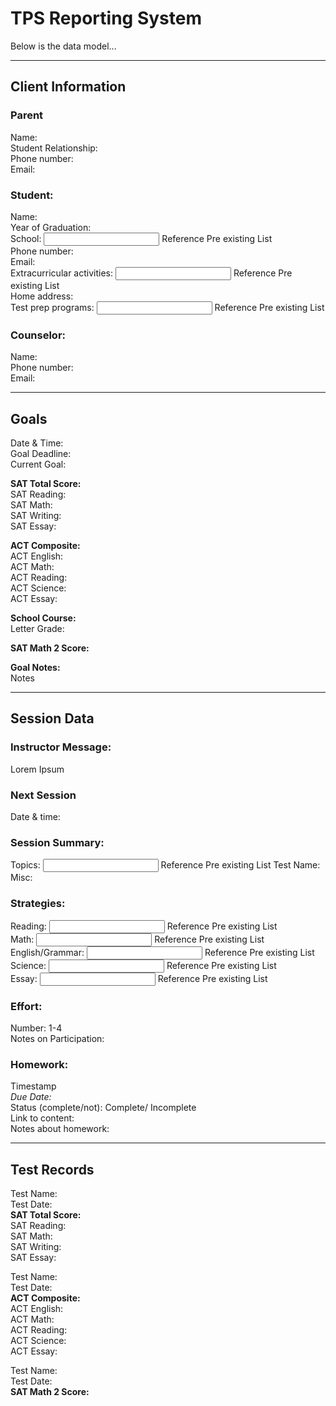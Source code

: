 # TPS Reporting System  


Below is the data model...

------

## Client Information 

### Parent  
Name:  
Student Relationship:    
Phone number:  
Email:  

### Student:
Name:  
Year of Graduation:  
School: <input> Reference Pre existing List </input>      
Phone number:  
Email:  
Extracurricular activities: <input> Reference Pre existing List </input>   
Home address:  
Test prep programs:  <input> Reference Pre existing List </input>  

### Counselor:  
Name:  
Phone number:  
Email:  

------

## Goals  
Date & Time:  
Goal Deadline:  
Current Goal:    

<strong>SAT Total Score:</strong>  
SAT Reading:  
SAT Math:  
SAT Writing:  
SAT Essay:   


<strong>ACT Composite:</strong>  
ACT English:  
ACT Math:  
ACT Reading:  
ACT Science:   
ACT Essay:  

<strong>School Course: </strong>  
Letter Grade:  

<strong>SAT Math 2 Score:</strong>

<strong>Goal Notes:</strong>  
<text>Notes</text>

------

## Session Data

### Instructor Message:
<string> Lorem Ipsum </string>  

### Next Session
Date & time:

### Session Summary:
<string>
Topics:   
<input> Reference Pre existing List </input>  
Test Name: <dropdown>  
Misc: <string>

### Strategies: 
Reading: <input> Reference Pre existing List </input>  
Math: <input> Reference Pre existing List </input>  
English/Grammar: <input> Reference Pre existing List </input>  
Science: <input> Reference Pre existing List </input>  
Essay: <input> Reference Pre existing List </input>  

### Effort:
Number: 1-4   
Notes on Participation: <string></string>  

### Homework:
Timestamp  
<em>Due Date:</em>   
Status (complete/not): Complete/ Incomplete     
Link to content:   
Notes about homework:  

------

## Test Records

Test Name:    
Test Date:  
<strong>SAT Total Score:</strong>  
SAT Reading:  
SAT Math:  
SAT Writing:  
SAT Essay:   

Test Name:    
Test Date:  
<strong>ACT Composite:</strong>  
ACT English:  
ACT Math:  
ACT Reading:  
ACT Science:   
ACT Essay: 

Test Name:    
Test Date:  
<strong>SAT Math 2 Score:</strong>   




















